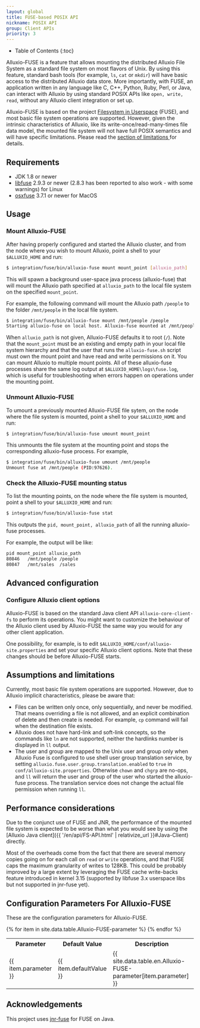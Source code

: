 ```yaml
---
layout: global
title: FUSE-based POSIX API
nickname: POSIX API
group: Client APIs
priority: 3
---
```


* Table of Contents
{:toc}

Alluxio-FUSE is a feature that allows mounting the distributed Alluxio File System as a standard
file system on most flavors of Unix. By using this feature, standard bash tools (for example, `ls`,
`cat` or `mkdir`) will have basic access to the distributed Alluxio data store. More importantly,
with FUSE, an application written in any language like C, C++, Python, Ruby, Perl, or Java, can
interact with Alluxio by using standard POSIX APIs like `open, write, read`, without any Alluxio
client integration or set up.

Alluxio-FUSE is based on the project [Filesystem in Userspace](http://fuse.sourceforge.net/) (FUSE),
and most basic file system operations are supported. However, given the intrinsic characteristics of
Alluxio, like its write-once/read-many-times file data model, the mounted file system will not have
full POSIX semantics and will have specific limitations.  Please read the [section of limitations
](#assumptions-and-limitations) for details.

## Requirements

* JDK 1.8 or newer
* [libfuse](https://github.com/libfuse/libfuse) 2.9.3 or newer (2.8.3 has been
  reported to also work - with some warnings) for Linux
* [osxfuse](https://osxfuse.github.io/) 3.7.1 or newer for MacOS

## Usage

### Mount Alluxio-FUSE

After having properly configured and started the Alluxio cluster, and from the node where you wish
to mount Alluxio, point a shell to your `$ALLUXIO_HOME` and run:

```bash
$ integration/fuse/bin/alluxio-fuse mount mount_point [alluxio_path]
```

This will spawn a background user-space java process (alluxio-fuse) that will mount the Alluxio path
specified at `alluxio_path` to the local file system on the specified `mount_point`.

For example, the following command will mount the Alluxio path `/people` to the folder `/mnt/people`
in the local file system.

```bash
$ integration/fuse/bin/alluxio-fuse mount /mnt/people /people
Starting alluxio-fuse on local host. Alluxio-fuse mounted at /mnt/people. See /lib/alluxio/logs/fuse.log for logs
```

When `alluxio_path` is not given, Alluxio-FUSE defaults it to root (`/`). Note that the
`mount_point` must be an existing and empty path in your local file system hierarchy and that the
user that runs the `alluxio-fuse.sh` script must own the mount point and have read and write
permissions on it. You can mount Alluxio to multiple mount points. All of these alluxio-fuse
processes share the same log output at `$ALLUXIO_HOME\logs\fuse.log`, which is useful for
troubleshooting when errors happen on operations under the mounting point.

### Unmount Alluxio-FUSE

To umount a previously mounted Alluxio-FUSE file sytem, on the node where the file system is
mounted, point a shell to your `$ALLUXIO_HOME` and run:

```bash
$ integration/fuse/bin/alluxio-fuse umount mount_point
```

This unmounts the file system at the mounting point and stops the corresponding alluxio-fuse
process. For example,

```bash
$ integration/fuse/bin/alluxio-fuse umount /mnt/people
Unmount fuse at /mnt/people (PID:97626).
```

### Check the Alluxio-FUSE mounting status

To list the mounting points, on the node where the file system is mounted, point a shell to your
`$ALLUXIO_HOME` and run:

```bash
$ integration/fuse/bin/alluxio-fuse stat
```

This outputs the `pid, mount_point, alluxio_path` of all the running alluxio-fuse processes.

For example, the output will be like:

```bash
pid	mount_point	alluxio_path
80846	/mnt/people	/people
80847	/mnt/sales	/sales
```

## Advanced configuration

### Configure Alluxio client options

Alluxio-FUSE is based on the standard Java client API `alluxio-core-client-fs` to perform its
operations. You might want to customize the behaviour of the Alluxio client used by Alluxio-FUSE the
same way you would for any other client application.

One possibility, for example, is to edit `$ALLUXIO_HOME/conf/alluxio-site.properties` and set your
specific Alluxio client options. Note that these changes should be before Alluxio-FUSE starts.

## Assumptions and limitations

Currently, most basic file system operations are supported. However, due to Alluxio implicit
characteristics, please be aware that:

* Files can be written only once, only sequentially, and never be modified. That means overriding a
  file is not allowed, and an explicit combination of delete and then create is needed. For example,
  `cp` command will fail when the destination file exists.
* Alluxio does not have hard-link and soft-link concepts, so the commands like `ln` are not supported,
  neither the hardlinks number is displayed in `ll` output.
* The user and group are mapped to the Unix user and group only when Alluxio Fuse is configured to use
  shell user group translation service, by setting `alluxio.fuse.user.group.translation.enabled` to `true`
  in `conf/alluxio-site.properties`. Otherwise `chown` and `chgrp` are no-ops, and `ll` will return the
  user and group of the user who started the alluxio-fuse process. The translation service
  does not change the actual file permission when running `ll`.

## Performance considerations

Due to the conjunct use of FUSE and JNR, the performance of the mounted file system is expected to
be worse than what you would see by using the
[Alluxio Java client]({{ '/en/api/FS-API.html' | relativize_url }}#Java-Client) directly.

Most of the overheads come from the fact that there are several memory copies going on for each call
on `read` or `write` operations, and that FUSE caps the maximum granularity of writes to 128KB. This
could be probably improved by a large extent by leveraging the FUSE cache write-backs feature
introduced in kernel 3.15 (supported by libfuse 3.x userspace libs but not supported in jnr-fuse yet).

## Configuration Parameters For Alluxio-FUSE

These are the configuration parameters for Alluxio-FUSE.

<table class="table table-striped">
<tr><th>Parameter</th><th>Default Value</th><th>Description</th></tr>
{% for item in site.data.table.Alluxio-FUSE-parameter %}
  <tr>
    <td>{{ item.parameter }}</td>
    <td>{{ item.defaultValue }}</td>
    <td>{{ site.data.table.en.Alluxio-FUSE-parameter[item.parameter] }}</td>
  </tr>
{% endfor %}
</table>

## Acknowledgements

This project uses [jnr-fuse](https://github.com/SerCeMan/jnr-fuse) for FUSE on Java.
